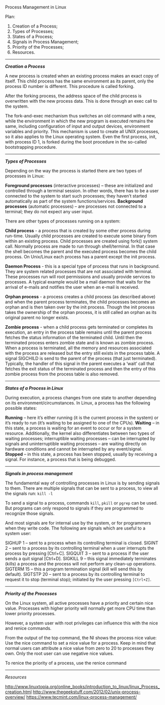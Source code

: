 Process Management in Linux

Plan:

1. Creation of a Process; 
2. Types of Processes;
3. States of a Process; 
3. Signals in Process Management;
4. Priority of the Processes;
5. Resources.
_________________________________


***Creation a Process***

A new process is created when an existing process makes an exact copy of itself. This child process has the same environment as its parent, only the process ID number is different. This procedure is called forking.

After the forking process, the address space of the child process is overwritten with the new process data. This is done through an exec call to the system.

The fork-and-exec mechanism thus switches an old command with a new, while the environment in which the new program is executed remains the same, including configuration of input and output devices, environment variables and priority. This mechanism is used to create all UNIX processes, so it also applies to the Linux operating system. Even the first process, init, with process ID 1, is forked during the boot procedure in the so-called bootstrapping procedure.


_________________________________
***Types of Processes***

Depending on the way the process is started there are two types of processes in Linux:

**Foreground processes** (interactive processes) – these are initialized and controlled through a terminal session. In other words, there has to be a user connected to the system to start such processes; they haven’t started automatically as part of the system functions/services.
**Background processes** (automatic processes) – are processes not connected to a terminal; they do not expect any user input.


There are other types of processes running on a system:

**Child process** - a process that is created by some other process during run-time. 
Usually child processes are created to execute some binary from within an existing process. 
Child processes are created using fork() system call.
Normally process are made to run through shell/terminal. 
In that case the shell becomes the parent and the executed process becomes the child process. 
On Unix/Linux each process has a parent except the init process.

**Daemon Process** - this is a special type of process that runs in background. 
They are system related processes that are not associated with terminal. 
These processes run will root permissions and usually provide services to processes. 
A typical example would be a mail daemon that waits for the arrival of e-mails and notifies the user when an e-mail is received.

**Orphan process** - a process creates a child process (as described above) and when the parent process terminates, the child processes becomes an orphan and is then taken over by the init process. 
Though the init process takes the ownership of the orphan process, it is still called an orphan as its original parent no longer exists.

**Zombie process** - when a child process gets terminated or completes its execution, an entry in the process table remains until the parent process fetches the status information of the terminated child. 
Until then the terminated process enters zombie state and is known as zombie process.  
When a process is terminated, all the memory and resources associated with the process are released but the entry still exists in the process table.
A signal SIGCHILD is send to the parent of the process (that just terminated). 
Typically, the handler of this signal in the parent executes a ‘wait’ call that fetches the exit status of the terminated process and then the entry of this zombie process from the process table is also removed.

_________________________________

***States of a Process in Linux***

During execution, a process changes from one state to another depending on its environment/circumstances. In Linux, a process has the following possible states:

**Running** – here it’s either running (it is the current process in the system) or it’s ready to run (it’s waiting to be assigned to one of the CPUs).
**Waiting** – in this state, a process is waiting for an event to occur or for a system resource. Additionally, the kernel also differentiates between two types of waiting processes; interruptible waiting processes – can be interrupted by signals and uninterruptible waiting processes – are waiting directly on hardware conditions and cannot be interrupted by any event/signal.
**Stopped** – in this state, a process has been stopped, usually by receiving a signal. For instance, a process that is being debugged.

________________________________
 ***Signals in process management***
 
 The fundamental way of controlling processes in Linux is by sending signals to them. There are multiple signals that can  be sent to a process, to view all the signals run: ```kill -l```
 
 To send a signal to a process, commands ```kill```, ```pkill``` or ```pgrep``` can be used. But programs can only respond to signals if they are programmed to recognize those signals.

And most signals are for internal use by the system, or for programmers when they write code. The following are signals which are useful to a system user:

SIGHUP 1 – sent to a process when its controlling terminal is closed.
SIGINT 2 – sent to a process by its controlling terminal when a user interrupts the process by pressing  [Ctrl+C].
SIGQUIT 3 – sent to a process if the user sends a quit signal [Ctrl+D].
SIGKILL 9 – this signal immediately terminates (kills) a process and the process will not perform any clean-up operations.
SIGTERM 15 – this a program termination signal (kill will send this by default).
SIGTSTP 20 – sent to a process by its controlling terminal to request it to stop (terminal stop); initiated by the user pressing ```[Ctrl+Z]```.
________________________________
***Priority of the Processes***

On the Linux system, all active processes have a priority and certain nice value. Processes with higher priority will normally get more CPU time than lower priority processes.

However, a system user with root privileges can influence this with the nice and renice commands.

From the output of the top command, the NI shows the process nice value:
Use the nice command to set a nice value for a process. Keep in mind that normal users can attribute a nice value from zero to 20 to processes they own.
Only the root user can use negative nice values.

To renice the priority of a process, use the renice command
_________________________________
*Resources*

http://www.linuxtopia.org/online_books/introduction_to_linux/linux_Process_creation.html
http://www.thegeekstuff.com/2012/02/unix-process-overview/
https://www.tecmint.com/linux-process-management/
